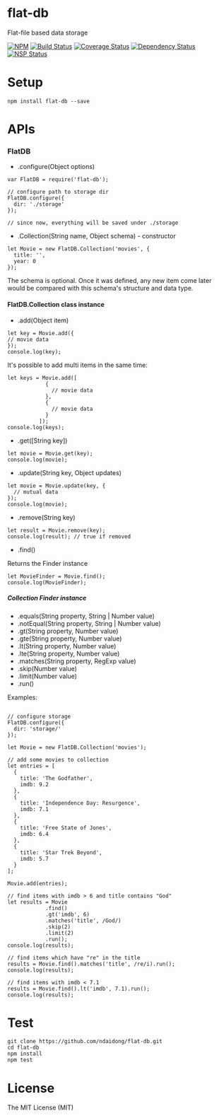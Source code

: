 # flat-db
Flat-file based data storage

[![NPM](https://badge.fury.io/js/flat-db.svg)](https://badge.fury.io/js/flat-db)
[![Build Status](https://travis-ci.org/ndaidong/flat-db.svg?branch=master)](https://travis-ci.org/ndaidong/flat-db)
[![Coverage Status](https://coveralls.io/repos/github/ndaidong/flat-db/badge.svg?branch=master&noop)](https://coveralls.io/github/ndaidong/flat-db?branch=master)
[![Dependency Status](https://gemnasium.com/badges/github.com/ndaidong/flat-db.svg)](https://gemnasium.com/github.com/ndaidong/flat-db)
[![NSP Status](https://nodesecurity.io/orgs/techpush/projects/ba89614a-f3d3-42e3-9aa1-dbdd9096a01c/badge)](https://nodesecurity.io/orgs/techpush/projects/ba89614a-f3d3-42e3-9aa1-dbdd9096a01c)

# Setup

```
npm install flat-db --save
```

# APIs

### FlatDB
 - .configure(Object options)

```
var FlatDB = require('flat-db');

// configure path to storage dir
FlatDB.configure({
  dir: './storage'
});

// since now, everything will be saved under ./storage
```

 - .Collection(String name, Object schema) - constructor

```
let Movie = new FlatDB.Collection('movies', {
  title: '',
  year: 0
});
```

The schema is optional. Once it was defined, any new item come later would be compared with this schema's structure and data type.

#### FlatDB.Collection class instance
 - .add(Object item)

```
let key = Movie.add({
// movie data
});
console.log(key);

```

It's possible to add multi items in the same time:

```
let keys = Movie.add([
            {
              // movie data
            },
            {
              // movie data
            }
          ]);
console.log(keys);
 ```

 - .get([String key])

```
let movie = Movie.get(key);
console.log(movie);
 ```

 - .update(String key, Object updates)

```
let movie = Movie.update(key, {
  // mutual data
});
console.log(movie);
 ```

 - .remove(String key)

```
let result = Movie.remove(key);
console.log(result); // true if removed
 ```

 - .find()

Returns the Finder instance

```
let MovieFinder = Movie.find();
console.log(MovieFinder);
 ```


##### Collection Finder instance

  - .equals(String property, String | Number value)
  - .notEqual(String property, String | Number value)
  - .gt(String property, Number value)
  - .gte(String property, Number value)
  - .lt(String property, Number value)
  - .lte(String property, Number value)
  - .matches(String property, RegExp value)
  - .skip(Number value)
  - .limit(Number value)
  - .run()


Examples:

```

// configure storage
FlatDB.configure({
  dir: 'storage/'
});

let Movie = new FlatDB.Collection('movies');

// add some movies to collection
let entries = [
  {
    title: 'The Godfather',
    imdb: 9.2
  },
  {
    title: 'Independence Day: Resurgence',
    imdb: 7.1
  },
  {
    title: 'Free State of Jones',
    imdb: 6.4
  },
  {
    title: 'Star Trek Beyond',
    imdb: 5.7
  }
];

Movie.add(entries);

// find items with imdb > 6 and title contains "God"
let results = Movie
            .find()
            .gt('imdb', 6)
            .matches('title', /God/)
            .skip(2)
            .limit(2)
            .run();
console.log(results);

// find items which have "re" in the title
results = Movie.find().matches('title', /re/i).run();
console.log(results);

// find items with imdb < 7.1
results = Movie.find().lt('imdb', 7.1).run();
console.log(results);

```

# Test

```
git clone https://github.com/ndaidong/flat-db.git
cd flat-db
npm install
npm test
```

# License

The MIT License (MIT)
